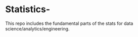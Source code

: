 # Statistics-
This repo includes the fundamental parts of the stats for data science/analytics/engineering.

